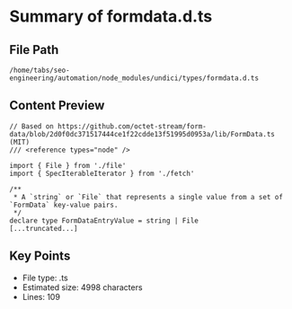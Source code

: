 # Summary of formdata.d.ts
  
## File Path
`/home/tabs/seo-engineering/automation/node_modules/undici/types/formdata.d.ts`

## Content Preview
```
// Based on https://github.com/octet-stream/form-data/blob/2d0f0dc371517444ce1f22cdde13f51995d0953a/lib/FormData.ts (MIT)
/// <reference types="node" />

import { File } from './file'
import { SpecIterableIterator } from './fetch'

/**
 * A `string` or `File` that represents a single value from a set of `FormData` key-value pairs.
 */
declare type FormDataEntryValue = string | File
[...truncated...]
```

## Key Points
- File type: .ts
- Estimated size: 4998 characters
- Lines: 109
